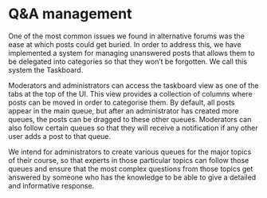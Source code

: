 
# Q&A management

One of the most common issues we found in alternative forums was the ease at
which posts could get buried. In order to address this, we have implemented a
system for managing unanswered posts that allows them to be delegated into
categories so that they won’t be forgotten. We call this system the Taskboard.

Moderators and administrators can access the taskboard view as one of the tabs
at the top of the UI. This view provides a collection of columns where posts
can be moved in order to categorise them. By default, all posts appear in the
main queue, but after an administrator has created more queues, the posts can
be dragged to these other queues. Moderators can also follow certain queues so
that they will receive a notification if any other user adds a post to that
queue.

We intend for administrators to create various queues for the major topics of
their course, so that experts in those particular topics can follow those
queues and ensure that the most complex questions from those topics get
answered by someone who has the knowledge to be able to give a detailed and
informative response.

